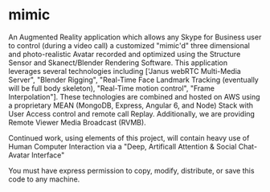 # mimic
An Augmented Reality application which allows any Skype for Business user to control (during a video call) a customized "mimic'd" three dimensional and photo-realistic Avatar recorded and optimized using the Structure Sensor and Skanect/Blender Rendering Software. This application leverages several technologies including ['Janus webRTC Multi-Media Server", "Blender Rigging", "Real-Time Face Landmark Tracking (eventually will be full body skeleton), "Real-Time motion control",  "Frame Interpolation"]. These technologies are combined and hosted on AWS using a proprietary MEAN (MongoDB, Express, Angular 6, and Node) Stack with User Access control and remote call Replay. Additionally, we are providing Remote Viewer Media Broadcast (RVMB).

Continued work, using elements of this project, will contain heavy use of Human Computer Interaction via a 
	"Deep, Artificall Attention & Social Chat-Avatar Interface" 

You must have express permission to copy, modify, distribute, or save this code to any machine.

